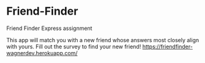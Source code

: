 # Friend-Finder
Friend Finder Express assignment

This app will match you with a new friend whose answers most closely align with yours.  Fill out the survey to find your new friend!
https://friendfinder-wagnerdev.herokuapp.com/
